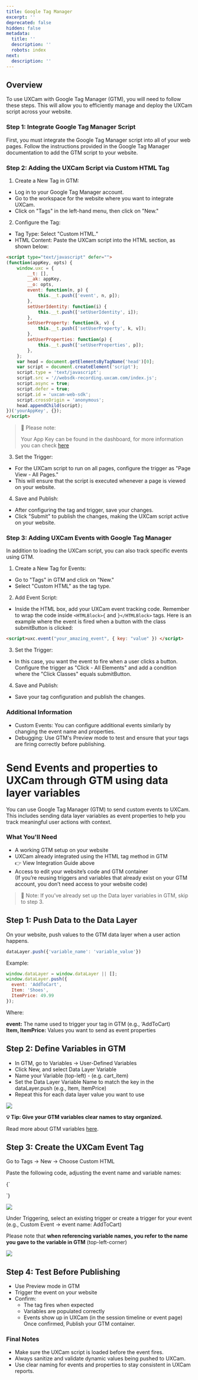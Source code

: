 ```yaml
---
title: Google Tag Manager
excerpt: ''
deprecated: false
hidden: false
metadata:
  title: ''
  description: ''
  robots: index
next:
  description: ''
---
```

## Overview

To use UXCam with Google Tag Manager (GTM), you will need to follow these steps. This will allow you to efficiently manage and deploy the UXCam script across your website.

### Step 1: Integrate Google Tag Manager Script

First, you must integrate the Google Tag Manager script into all of your web pages. Follow the instructions provided in the Google Tag Manager documentation to add the GTM script to your website.

### Step 2: Adding the UXCam Script via Custom HTML Tag

1. Create a New Tag in GTM:

* Log in to your Google Tag Manager account.
* Go to the workspace for the website where you want to integrate UXCam.
* Click on "Tags" in the left-hand menu, then click on "New."

2. Configure the Tag:

* Tag Type: Select "Custom HTML."
* HTML Content: Paste the UXCam script into the HTML section, as shown below:

```html
<script type="text/javascript" defer="">
(function(appKey, opts) {
    window.uxc = {
        __t: [],
        __ak: appKey,
        __o: opts,
        event: function(n, p) {
            this.__t.push(['event', n, p]);
        },
        setUserIdentity: function(i) {
            this.__t.push(['setUserIdentity', i]);
        },
        setUserProperty: function(k, v) {
            this.__t.push(['setUserProperty', k, v]);
        },
        setUserProperties: function(p) {
            this.__t.push(['setUserProperties', p]);
        },
    };
    var head = document.getElementsByTagName('head')[0];
    var script = document.createElement('script');
    script.type = 'text/javascript';
    script.src = '//websdk-recording.uxcam.com/index.js';
    script.async = true;
    script.defer = true;
    script.id = 'uxcam-web-sdk';
    script.crossOrigin = 'anonymous';
    head.appendChild(script);
})('yourAppKey', {});
</script>
```

> 📘 Please note:
>
> Your App Key can be found in the dashboard, for more information you can check [here](https://developer.uxcam.com/docs/locate-your-api-key)

3. Set the Trigger:

* For the UXCam script to run on all pages, configure the trigger as "Page View - All Pages."
* This will ensure that the script is executed whenever a page is viewed on your website.

4. Save and Publish:

* After configuring the tag and trigger, save your changes.
* Click "Submit" to publish the changes, making the UXCam script active on your website.

### Step 3: Adding UXCam Events with Google Tag Manager

In addition to loading the UXCam script, you can also track specific events using GTM.

1. Create a New Tag for Events:

* Go to "Tags" in GTM and click on "New."
* Select "Custom HTML" as the tag type.

2. Add Event Script:

* Inside the HTML box, add your UXCam event tracking code. Remember to wrap the code inside `<HTMLBlock>{` and `}</HTMLBlock>` tags. Here is an example where the event is fired when a button with the class submitButton is clicked:

```html
<script>uxc.event("your_amazing_event", { key: "value" }) </script>
```

3. Set the Trigger:

* In this case, you want the event to fire when a user clicks a button. Configure the trigger as "Click - All Elements" and add a condition where the "Click Classes" equals submitButton.

4. Save and Publish:

* Save your tag configuration and publish the changes.

### Additional Information

* Custom Events: You can configure additional events similarly by changing the event name and properties.
* Debugging: Use GTM's Preview mode to test and ensure that your tags are firing correctly before publishing.

# Send Events and properties to UXCam through GTM using data layer variables

You can use Google Tag Manager (GTM) to send custom events to UXCam. This includes sending data layer variables as event properties to help you track meaningful user actions with context.

### What You'll Need

* A working GTM setup on your website
* UXCam already integrated using the HTML tag method in GTM\
   👉 View Integration Guide above
* Access to edit your website’s code and GTM container\
  (If you’re reusing triggers and variables that already exist on your GTM account, you don’t need access to your website code)

> 📔 Note: If you’ve already set up the Data layer variables in GTM, skip to step 3.

## Step 1: Push Data to the Data Layer

On your website, push values to the GTM data layer when a user action happens.

```javascript
dataLayer.push({'variable_name': 'variable_value'})
```

Example:

```javascript
window.dataLayer = window.dataLayer || [];
window.dataLayer.push({  
  event: 'AddToCart',  
  Item: 'Shoes',  
  ItemPrice: 49.99  
});
```

Where:

**event:** The name used to trigger your tag in GTM (e.g., ‘AddToCart)\
**Item, ItemPrice:** Values you want to send as event properties

## Step 2: Define Variables in GTM

* In GTM, go to Variables → User-Defined Variables
* Click New, and select Data Layer Variable
* Name your Variable (top-left) - (e.g. cart\_item)
* Set the Data Layer Variable Name to match the key in the dataLayer.push (e.g., Item, ItemPrice)
* Repeat this for each data layer value you want to use

<Image align="center" src="https://files.readme.io/4252334dd396f15ddd8d9caff6aa569204f2f8caf9daf7606853f830be8e8a81-Cart_item_2.png" />

**💡 Tip: Give your GTM variables clear names to stay organized.**

Read more about GTM variables [here](https://developers.google.com/tag-platform/tag-manager/datalayer).

## Step 3: Create the UXCam Event Tag

Go to Tags → New → Choose Custom HTML

Paste the following code, adjusting the event name and variable names:

<HTMLBlock>{`
<script>
  uxc.event("Add to Cart", {
    "Item": {{cart_item}},
    "Item Price": {{cart_item_price}}
  });
</script>
`}</HTMLBlock>

<Image align="center" src="https://files.readme.io/19f54eaca76f3a5cbde508f13cabc2d44d84638d3044c4917763d565fc4759ca-tag_uxcam_.png" />

Under Triggering, select an existing trigger or create a trigger for your event (e.g., Custom Event → event name: AddToCart)

Please note that **when referencing variable names, you refer to the name you gave to the variable in GTM** (top-left-corner)

<Image align="center" src="https://files.readme.io/61c35516267e9c55d2476e4d65e51008a0b1b81c7b05cabee2624f6ce80269f9-Cart_item.png" />

## Step 4: Test Before Publishing

* Use Preview mode in GTM
* Trigger the event on your website
* Confirm:
  * The tag fires when expected
  * Variables are populated correctly
  * Events show up in UXCam (in the session timeline or event page)\
    Once confirmed, Publish your GTM container.

### Final Notes

* Make sure the UXCam script is loaded before the event fires.
* Always sanitize and validate dynamic values being pushed to UXCam.
* Use clear naming for events and properties to stay consistent in UXCam reports.